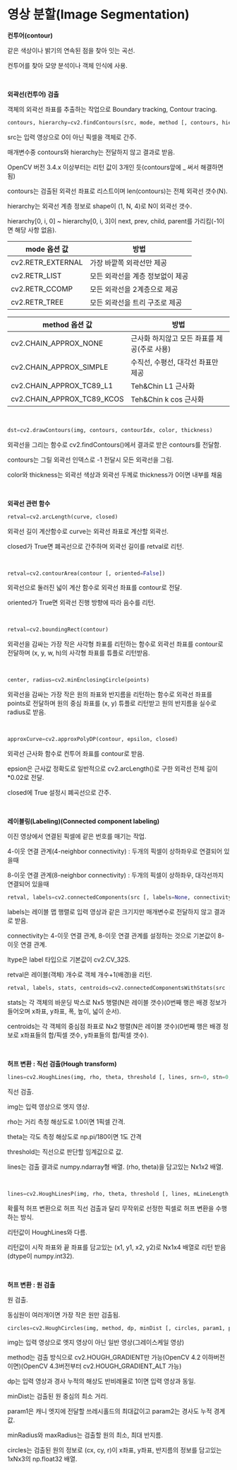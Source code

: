 # 영상 분할(Image Segmentation)

**컨투어(contour)**

같은 색상이나 밝기의 연속된 점을 찾아 잇는 곡선.

컨투어를 찾아 모양 분석이나 객체 인식에 사용.

<br>

**외곽선(컨투어) 검출**

객체의 외곽선 좌표를 추출하는 작업으로 Boundary tracking, Contour tracing.

```python
contours, hierarchy=cv2.findContours(src, mode, method [, contours, hierarchy, offset])
```

src는 입력 영상으로 0이 아닌 픽셀을 객체로 간주.

매개변수중 contours와 hierarchy는 전달하지 않고 결과로 받음.

OpenCV 버전 3.4.x 이상부터는 리턴 값이 3개인 듯(contours앞에 _ 써서 해결하면 됨)

contours는 검출된 외곽선 좌표로 리스트이며 len(contours)는 전체 외곽선 갯수(N).

hierarchy는 외곽선 계층 정보로 shape이 (1, N, 4)로 N이 외곽선 갯수.

hierarchy[0, i, 0] ~ hierarchy[0, i, 3]이 next, prev, child, parent를 가리킴(-1이면 해당 사항 없음).

| mode 옵션 값      | 방법                             |
| ----------------- | -------------------------------- |
| cv2.RETR_EXTERNAL | 가장 바깥쪽 외곽선만 제공        |
| cv2.RETR_LIST     | 모든 외곽선을 계층 정보없이 제공 |
| cv2.RETR_CCOMP    | 모든 외곽선을 2계층으로 제공     |
| cv2.RETR_TREE     | 모든 외곽선을 트리 구조로 제공   |

| method 옵션 값             | 방법                                        |
| -------------------------- | ------------------------------------------- |
| cv2.CHAIN_APPROX_NONE      | 근사화 하지않고 모든 좌표를 제공(주로 사용) |
| cv2.CHAIN_APPROX_SIMPLE    | 수직선, 수평선, 대각선 좌표만 제공          |
| cv2.CHAIN_APPROX_TC89_L1   | Teh&Chin L1 근사화                          |
| cv2.CHAIN_APPROX_TC89_KCOS | Teh&Chin k cos 근사화                       |

<br>

```python
dst=cv2.drawContours(img, contours, contourIdx, color, thickness)
```

외곽선을 그리는 함수로 cv2.findContours()에서 결과로 받은 contours를 전달함.

contours는 그릴 외곽선 인덱스로 -1 전달시 모든 외곽선을 그림.

color와 thickness는 외곽선 색상과 외곽선 두께로 thickness가 0이면 내부를 채움

<br>

**외곽선 관련 함수**

```python
retval=cv2.arcLength(curve, closed)
```

외곽선 길이 계산함수로 curve는 외곽선 좌표로 계산할 외곽선.

closed가 True면 폐곡선으로 간주하며 외곽선 길이를 retval로 리턴.

<br>

```python
retval=cv2.contourArea(contour [, oriented=False])
```

외곽선으로 둘러진 넓이 계산 함수로 외곽선 좌표를 contour로 전달.

oriented가 True면 외곽선 진행 방향에 따라 음수를 리턴.

<br>

```python
retval=cv2.boundingRect(contour)
```

외곽선을 감싸는 가장 작은 사각형 좌표를 리턴하는 함수로 외곽선 좌표를 contour로 전달하며 (x, y, w, h)의 사각형 좌표를 튜플로 리턴받음.

<br>

```python
center, radius=cv2.minEnclosingCircle(points)
```

외곽선을 감싸는 가장 작은 원의 좌표와 반지름을 리턴하는 함수로 외곽선 좌표를 points로 전달하며 원의 중심 좌표를 (x, y) 튜플로 리턴받고 원의 반지름을 실수로 radius로 받음.

<br>

```python
approxCurve=cv2.approxPolyDP(contour, epsilon, closed)
```

외곽선 근사화 함수로 컨투어 좌표를 contour로 받음.

epsion은 근사값 정확도로 일반적으로 cv2.arcLength()로 구한 외곽선 전체 길이*0.02로 전달.

closed에 True 설정시 폐곡선으로 간주.

<br>

**레이블링(Labeling)(Connected component labeling)**

이진 영상에서 연결된 픽셀에 같은 번호를 매기는 작업.

4-이웃 연결 관계(4-neighbor connectivity) : 두개의 픽셀이 상하좌우로 연결되어 있을때

8-이웃 연결 관계(8-neighbor connectivity) : 두개의 픽셀이 상하좌우, 대각선까지 연결되어 있을때

```python
retval, labels=cv2.connectedComponents(src [, labels=None, connectivity=8, ltype=cv2.CV_32S])
```

labels는 레이블 맵 행렬로 입력 영상과 같은 크기지만 매개변수로 전달하지 않고 결과로 받음.

connectivity는 4-이웃 연결 관계, 8-이웃 연결 관계를 설정하는 것으로 기본값이 8-이웃 연결 관계.

ltype은 label 타입으로 기본값이 cv2.CV_32S.

retval은 레이블(객체) 개수로 객체 개수+1(배경)을 리턴.

```python
retval, labels, stats, centroids=cv2.connectedComponentsWithStats(src [, labels, stats, centroids, connectivity, ltype])
```

stats는 각 객체의 바운딩 박스로 Nx5 행렬(N은 레이블 갯수)(0번째 행은 배경 정보가 들어오며 x좌표, y좌표, 폭, 높이, 넓이 순서).

centroids는 각 객체의 중심점 좌표로 Nx2 행렬(N은 레이블 갯수)(0번째 행은 배경 정보로 x좌표들의 합/픽셀 갯수, y좌표들의 합/픽셀 갯수).

<br>

**허프 변환 : 직선 검출(Hough transform)**

```python
lines=cv2.HoughLines(img, rho, theta, threshold [, lines, srn=0, stn=0, min_theta, max_theta])
```

직선 검출.

img는 입력 영상으로 엣지 영상.

rho는 거리 측정 해상도로 1.0이면 1픽셀 간격.

theta는 각도 측정 해상도로 np.pi/180이면 1도 간격

threshold는 직선으로 판단할 임계값으로 값. 

lines는 검출 결과로 numpy.ndarray형 배열. (rho, theta)을 담고있는 Nx1x2 배열.

<br>

```python
lines=cv2.HoughLinesP(img, rho, theta, threshold [, lines, mLineLength, maxLineGap])
```

확률적 허프 변환으로 허프 직선 검출과 달리 무작위로 선정한 픽셀로 허프 변환을 수행하는 방식.

리턴값이 HoughLines와 다름.

리턴값이 시작 좌표와 끝 좌표를 담고있는 (x1, y1, x2, y2)로 Nx1x4 배열로 리턴 받음(dtype이 numpy.int32).

<br>

**허프 변환 : 원 검출**

원 검출.

동심원이 여러개이면 가장 작은 원만 검출됨.

```python
circles=cv2.HoughCircles(img, method, dp, minDist [, circles, param1, param2, minRadius, maxRadius])
```

img는 입력 영상으로 엣지 영상이 아닌 일반 영상(그레이스케일 영상)

method는 검출 방식으로 cv2.HOUGH_GRADIENT만 가능(OpenCV 4.2 이하버전이면)(OpenCV 4.3버전부터 cv2.HOUGH_GRADIENT_ALT 가능)

dp는 입력 영상과 경사 누적의 해상도 반비례율로 1이면 입력 영상과 동일.

minDist는 검출된 원 중심의 최소 거리.

param1은 캐니 엣지에 전달할 쓰레시홀드의 최대값이고 param2는 경사도 누적 경계 값.

minRadius와 maxRadius는 검출할 원의 최소, 최대 반지름.

circles는 검출된 원의 정보로 (cx, cy, r)이 x좌표, y좌표, 반지름의 정보를 담고있는 1xNx3의 np.float32 배열.



